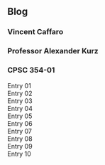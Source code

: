 ## Blog

### Vincent Caffaro<br/>
### Professor Alexander Kurz<br/>
### CPSC 354-01

Entry 01<br/>
Entry 02<br/>
Entry 03<br/>
Entry 04<br/>
Entry 05<br/>
Entry 06<br/>
Entry 07<br/>
Entry 08<br/>
Entry 09<br/>
Entry 10<br/>

 

